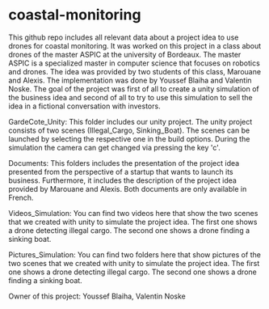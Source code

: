 # coastal-monitoring

This github repo includes all relevant data about a project idea to use drones for coastal monitoring. It was worked on this project in a class about drones of the master ASPIC at the university of Bordeaux. The master ASPIC is a specialized master in computer science that focuses on robotics and drones. The idea was provided by two students of this class, Marouane and Alexis. The implementation was done by Youssef Blaiha and Valentin Noske. The goal of the project was first of all to create a unity simulation of the business idea and second of all to try to use this simulation to sell the idea in a fictional conversation with investors. 

GardeCote_Unity:
This folder includes our unity project. The unity project consists of two scenes (Illegal_Cargo, Sinking_Boat). The scenes can be launched by selecting the respective one in the build options. 
During the simulation the camera can get changed via pressing the key 'c'. 

Documents:
This folders includes the presentation of the project idea presented from the perspective of a startup that wants to launch its business. Furthermore, it includes the description of the project idea provided by Marouane and Alexis. Both documents are only available in French. 

Videos_Simulation:
You can find two videos here that show the two scenes that we created with unity to simulate the project idea. The first one shows a drone detecting illegal cargo. The second one shows a drone finding a sinking boat. 

Pictures_Simulation:
You can find two folders here that show pictures of the two scenes that we created with unity to simulate the project idea. The first one shows a drone detecting illegal cargo. The second one shows a drone finding a sinking boat. 

Owner of this project:
Youssef Blaiha, Valentin Noske